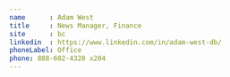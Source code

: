 ```yaml
---
name      : Adam West
title     : News Manager, Finance
site      : bc
linkedin  : https://www.linkedin.com/in/adam-west-db/
phoneLabel: Office
phone: 888-602-4320 x204
---
```

